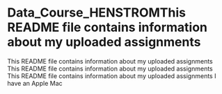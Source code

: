 # Data_Course_HENSTROMThis README file contains information about my uploaded assignments
This README file contains information about my uploaded assignments
This README file contains information about my uploaded assignments
This README file contains information about my uploaded assignments
I have an Apple Mac
